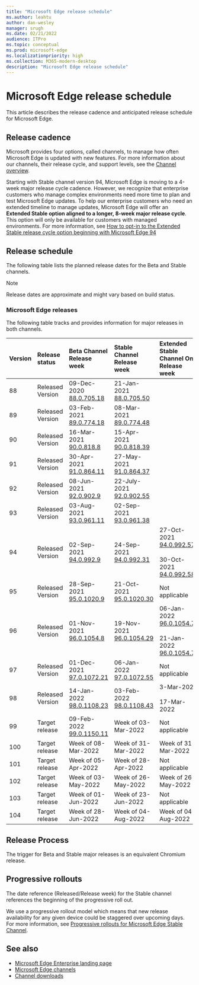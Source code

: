 ```yaml
---
title: "Microsoft Edge release schedule"
ms.author: leahtu
author: dan-wesley
manager: srugh
ms.date: 02/21/2022
audience: ITPro
ms.topic: conceptual
ms.prod: microsoft-edge
ms.localizationpriority: high
ms.collection: M365-modern-desktop
description: "Microsoft Edge release schedule"
---
```


# Microsoft Edge release schedule

This article describes the release cadence and anticipated release schedule for Microsoft Edge.

## Release cadence

Microsoft provides four options, called channels, to manage how often Microsoft Edge is updated with new features. For more information about our channels, their release cycle, and support levels, see the [Channel overview](./microsoft-edge-channels.md#channel-overview).

Starting with Stable channel version 94, Microsoft Edge is moving to a 4-week major release cycle cadence. However, we recognize that enterprise customers who manage complex environments need more time to plan and test Microsoft Edge updates. To help our enterprise customers who need an extended timeline to manage updates, Microsoft Edge will offer an **Extended Stable option aligned to a longer, 8-week major release cycle**. This option will only be available for customers with managed environments. For more information, see [How to opt-in to the Extended Stable release cycle option beginning with Microsoft Edge 94](https://blogs.windows.com/msedgedev/2021/07/15/opt-in-extended-stable-release-cycle/)

## Release schedule

The following table lists the planned release dates for the Beta and Stable channels.

> [!NOTE]
> Release dates are approximate and might vary based on build status.

### Microsoft Edge releases

The following table tracks and provides information for major releases in both channels.

| Version | Release status | Beta Channel<br>Release week | Stable Channel<br>Release week | Extended<br> Stable Channel Only<br>Release week |
|:-----|:-----|:-----|:-----|:-----|
| 88 | Released<br>Version | 09-Dec-2020<br>[88.0.705.18](/deployedge/microsoft-edge-relnote-archive-beta-channel#version-88070518-december-9) | 21-Jan-2021<br>[88.0.705.50](/deployedge/microsoft-edge-relnote-archive-stable-channel#version-88070550-january-21)|  |
| 89 | Released<br>Version | 03-Feb-2021<br>[89.0.774.18](/deployedge/microsoft-edge-relnote-archive-beta-channel#version-89077418-february-3) | 08-Mar-2021<br>[89.0.774.48](/deployedge/microsoft-edge-relnote-archive-stable-channel#version-89077448-march-8) |  |
| 90 | Released<br>Version | 16-Mar-2021<br>[90.0.818.8](/deployedge/microsoft-edge-relnote-archive-beta-channel#version-9008188-march-16)  | 15-Apr-2021<BR>[90.0.818.39](/deployedge/microsoft-edge-relnote-archive-stable-channel#version-90081839-april-15) |  |
| 91 | Released<br>Version | 30-Apr-2021<br>[91.0.864.11](/deployedge/microsoft-edge-relnote-archive-beta-channel#version-91086411-april-30) | 27-May-2021<BR>[91.0.864.37](/deployedge/microsoft-edge-relnote-archive-stable-channel#version-91086437-may-27) |  |
| 92 | Released<br>Version | 08-Jun-2021<br>[92.0.902.9](/deployedge/microsoft-edge-relnote-archive-beta-channel#version-9209029-june-08) | 22-July-2021<BR>[92.0.902.55](/deployedge/microsoft-edge-relnote-archive-stable-channel#version-92090255-july-22) |  |
| 93 | Released<br>Version | 03-Aug-2021<br>[93.0.961.11](/deployedge/microsoft-edge-relnote-beta-channel#version-93096111-August-03) | 02-Sep-2021<BR>[93.0.961.38](/deployedge/microsoft-edge-relnote-archive-stable-channel#version-93096138-September-02) |  |
| 94 | Released<br>Version | 02-Sep-2021<br>[94.0.992.9](/deployedge/microsoft-edge-relnote-archive-beta-channel#version-9409929-September-02) | 24-Sep-2021<BR>[94.0.992.31](/deployedge/microsoft-edge-relnote-archive-stable-channel#version-94099231-September-24) | 27-Oct-2021<BR>[94.0.992.57](/deployedge/microsoft-edge-relnote-stable-channel?branch=danwesley-uipdate-release-schedule-ext-stable-96.0.1054.75#version-94099257-october-27)<br><br>30-Oct-2021<br>[94.0.992.58](/deployedge/microsoft-edge-relnote-stable-channel#version-94099258-october-30) |
| 95 | Released<br>Version | 28-Sep-2021<br>[95.0.1020.9](/deployedge/microsoft-edge-relnote-archive-beta-channel#version-95010209-September-28) | 21-Oct-2021<br>[95.0.1020.30](/deployedge/microsoft-edge-relnote-archive-stable-channel#version-950102030-october-21) | Not applicable |
| 96 | Released<br>Version  | 01-Nov-2021<br>[96.0.1054.8](/DeployEdge/microsoft-edge-relnote-archive-beta-channel?branch=pr-en-us-1163#version-96010548-november-1) | 19-Nov-2021<br>[96.0.1054.29](/deployedge/microsoft-edge-relnote-stable-channel#version-960105429-november-19) | 06-Jan-2022<br>[96.0.1054.72](/deployedge/microsoft-edge-relnote-stable-channel#version-960105472-january-6)<br><br>21-Jan-2022<br>[96.0.1054.75](/deployedge/microsoft-edge-relnote-stable-channel#version-960105475-january-21)  |
| 97 | Released<br>Version | 01-Dec-2021<br>[97.0.1072.21](/deployedge/microsoft-edge-relnote-archive-beta-channel#version-970107221-december-1) | 06-Jan-2022<br>[97.0.1072.55](/deployedge/microsoft-edge-relnote-stable-channel#version-970107255-january-6)| Not applicable  |
| 98 | Released<br>Version | 14-Jan-2022<br>[98.0.1108.23](/deployedge/microsoft-edge-relnote-archive-beta-channel#version-980110823-january-14) | 03-Feb-2022<br>[98.0.1108.43](/deployedge/microsoft-edge-relnote-stable-channel?branch=pr-en-us-1449#version-980110843-february-3) | 3-Mar-2022<br><br>17-Mar-2022 |
| 99 | Target release | 09-Feb-2022<br>[99.0.1150.11](/deployedge/microsoft-edge-relnote-beta-channel?branch=pr-en-us-1449#version-990115011-february-9) | Week of 03-Mar-2022 | Not applicable  |
| 100 | Target release | Week of 08-Mar-2022 | Week of 31-Mar-2022 | Week of 31-Mar-2022 |
| 101 | Target release | Week of 05-Apr-2022 | Week of 28-Apr-2022 | Not applicable |
| 102 | Target release | Week of 03-May-2022 | Week of 26-May-2022 | Week of 26-May-2022 |
| 103 | Target release | Week of 01-Jun-2022 | Week of 23-Jun-2022 | Not applicable |
| 104 | Target release | Week of 28-Jun-2022 | Week of 04-Aug-2022 | Week of 04-Aug-2022 |

## Release Process

The trigger for Beta and Stable major releases is an equivalent Chromium release.

## Progressive rollouts

The date reference (Released/Release week) for the Stable channel references the beginning of the progressive roll out.

We use a progressive rollout model which means that new release availability for any given device could be staggered over upcoming days. For more information, see [Progressive rollouts for Microsoft Edge Stable Channel](/deployedge/microsoft-edge-update-progressive-rollout).

## See also

- [Microsoft Edge Enterprise landing page](https://aka.ms/EdgeEnterprise)
- [Microsoft Edge channels](/deployedge/microsoft-edge-channels)
- [Channel downloads](https://www.microsoft.com/edge/business/download)
